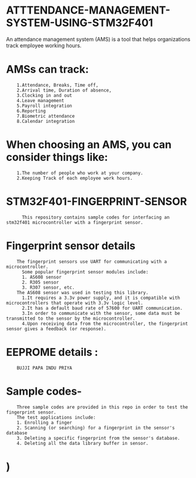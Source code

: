 # ATTTENDANCE-MANAGEMENT-SYSTEM-USING-STM32F401
An attendance management system (AMS) is a  tool that helps organizations track employee working hours. 
# AMSs can track:
        1.Attendance, Breaks, Time off, 
        2.Arrival time, Duration of absence, 
        3.Clocking in and out
        4.Leave management
        5.Payroll integration
        6.Reporting
        7.Biometric attendance
        8.Calendar integration
# When choosing an AMS, you can consider things like: 
        1.The number of people who work at your company.
        2.Keeping Track of each employee work hours.
# STM32F401-FINGERPRINT-SENSOR  
          This repository contains sample codes for interfacing an stm32f401 microcontroller with a fingerprint sensor.  
# Fingerprint sensor details  
        The fingerprint sensors use UART for communicating with a microcontroller.   
          Some popular fingerprint sensor modules include:      
          1. AS608 sensor  
          2. R305 sensor
          3. R307 sensor, etc.  
        The AS608 sensor was used in testing this library.      
          1.It requires a 3.3v power supply, and it is compatible with microcontrollers that operate with 3.3v logic level.  
          2.It has a default baud rate of 57600 for UART communication.  
          3.In order to communicate with the sensor, some data must be transmitted to the sensor by the microcontroller.
          4.Upon receiving data from the microcontroller, the fingerprint sensor gives a feedback (or response).
# EEPROME details :
        BUJJI PAPA INDU PRIYA
        
# Sample codes- 
        Three sample codes are provided in this repo in order to test the fingerprint sensor.  
        The test applications include:  
        1. Enrolling a finger  
        2. Scanning (or searching) for a fingerprint in the sensor's database  
        3. Deleting a specific fingerprint from the sensor's database.  
        4. Deleting all the data library buffer in sensor.
# )

